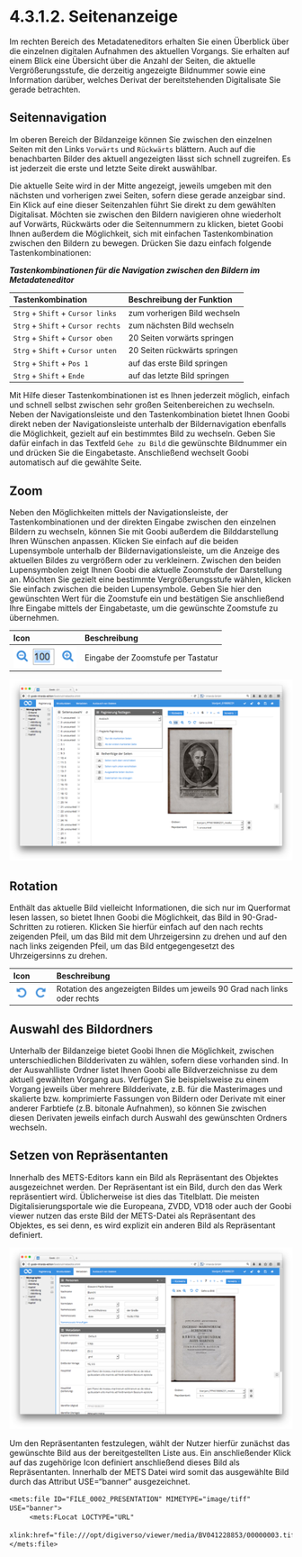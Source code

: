 # 4.3.1.2. Seitenanzeige

Im rechten Bereich des Metadateneditors erhalten Sie einen Überblick über die einzelnen digitalen Aufnahmen des aktuellen Vorgangs. Sie erhalten auf einem Blick eine Übersicht über die Anzahl der Seiten, die aktuelle Vergrößerungsstufe, die derzeitig angezeigte Bildnummer sowie eine Information darüber, welches Derivat der bereitstehenden Digitalisate Sie gerade betrachten.

## Seitennavigation

Im oberen Bereich der Bildanzeige können Sie zwischen den einzelnen Seiten mit den Links `Vorwärts` und `Rückwärts` blättern. Auch auf die benachbarten Bilder des aktuell angezeigten lässt sich schnell zugreifen. Es ist jederzeit die erste und letzte Seite direkt auswählbar. 

Die aktuelle Seite wird in der Mitte angezeigt, jeweils umgeben mit den nächsten und vorherigen zwei Seiten, sofern diese gerade anzeigbar sind. Ein Klick auf eine dieser Seitenzahlen führt Sie direkt zu dem gewählten Digitalisat. Möchten sie zwischen den Bildern navigieren ohne wiederholt auf Vorwärts, Rückwärts oder die Seitennummern zu klicken, bietet Goobi Ihnen außerdem die Möglichkeit, sich mit einfachen Tastenkombination zwischen den Bildern zu bewegen. Drücken Sie dazu einfach folgende Tastenkombinationen:

_**Tastenkombinationen für die Navigation zwischen den Bildern im Metadateneditor**_

| **Tastenkombination** | Beschreibung der Funktion |
| :--- | :--- |
| `Strg` + `Shift` + `Cursor links` |  zum vorherigen Bild wechseln |
| `Strg` + `Shift` + `Cursor rechts` |  zum nächsten Bild wechseln |
| `Strg` + `Shift` + `Cursor oben` |  20 Seiten vorwärts springen |
| `Strg` + `Shift` + `Cursor unten` |  20 Seiten rückwärts springen |
| `Strg` + `Shift` + `Pos 1` |  auf das erste Bild springen |
| `Strg` + `Shift` + `Ende` |  auf das letzte Bild springen |

Mit Hilfe dieser Tastenkombinationen ist es Ihnen jederzeit möglich, einfach und schnell selbst zwischen sehr großen Seitenbereichen zu wechseln. Neben der Navigationsleiste und den Tastenkombination bietet Ihnen Goobi direkt neben der Navigationsleiste unterhalb der Bildernavigation ebenfalls die Möglichkeit, gezielt auf ein bestimmtes Bild zu wechseln. Geben Sie dafür einfach in das Textfeld `Gehe zu Bild` die gewünschte Bildnummer ein und drücken Sie die Eingabetaste. Anschließend wechselt Goobi automatisch auf die gewählte Seite.

## Zoom

Neben den Möglichkeiten mittels der Navigationsleiste, der Tastenkombinationen und der direkten Eingabe zwischen den einzelnen Bildern zu wechseln, können Sie mit Goobi außerdem die Bilddarstellung Ihren Wünschen anpassen. Klicken Sie einfach auf die beiden Lupensymbole unterhalb der Bildernavigationsleiste, um die Anzeige des aktuellen Bildes zu vergrößern oder zu verkleinern. Zwischen den beiden Lupensymbolen zeigt Ihnen Goobi die aktuelle Zoomstufe der Darstellung an. Möchten Sie gezielt eine bestimmte Vergrößerungsstufe wählen, klicken Sie einfach zwischen die beiden Lupensymbole. Geben Sie hier den gewünschten Wert für die Zoomstufe ein und bestätigen Sie anschließend Ihre Eingabe mittels der Eingabetaste, um die gewünschte Zoomstufe zu übernehmen.

|  Icon | Beschreibung |
| :--- | :--- |
| ![](../../../.gitbook/assets/039icon.png) | Eingabe der Zoomstufe per Tastatur |

![Direkte Eingabe einer Zoomstufe f&#xFC;r die Bilddarstellung](../../../.gitbook/assets/039d%20%281%29.png)

## Rotation

Enthält das aktuelle Bild vielleicht Informationen, die sich nur im Querformat lesen lassen, so bietet Ihnen Goobi die Möglichkeit, das Bild in 90-Grad-Schritten zu rotieren. Klicken Sie hierfür einfach auf den nach rechts zeigenden Pfeil, um das Bild mit dem Uhrzeigersinn zu drehen und auf den nach links zeigenden Pfeil, um das Bild entgegengesetzt des Uhrzeigersinns zu drehen.

| Icon | Beschreibung |
| :--- | :--- |
| ![](../../../.gitbook/assets/mets_rotation.png)  | Rotation des angezeigten Bildes um jeweils 90 Grad nach links oder rechts |

## Auswahl des Bildordners

Unterhalb der Bildanzeige bietet Goobi Ihnen die Möglichkeit, zwischen unterschiedlichen Bildderivaten zu wählen, sofern diese vorhanden sind. In der Auswahlliste Ordner listet Ihnen Goobi alle Bildverzeichnisse zu dem aktuell gewählten Vorgang aus. Verfügen Sie beispielsweise zu einem Vorgang jeweils über mehrere Bildderivate, z.B. für die Masterimages und skalierte bzw. komprimierte Fassungen von Bildern oder Derivate mit einer anderer Farbtiefe \(z.B. bitonale Aufnahmen\), so können Sie zwischen diesen Derivaten jeweils einfach durch Auswahl des gewünschten Ordners wechseln.

## Setzen von Repräsentanten

Innerhalb des METS-Editors kann ein Bild als Repräsentant des Objektes ausgezeichnet werden. Der Repräsentant ist ein Bild, durch den das Werk repräsentiert wird. Üblicherweise ist dies das Titelblatt. Die meisten Digitalisierungsportale wie die Europeana, ZVDD, VD18 oder auch der Goobi viewer nutzen das erste Bild der METS-Datei als Repräsentant des Objektes, es sei denn, es wird explizit ein anderen Bild als Repräsentant definiert.

![Festlegen des Repr&#xE4;sentanten innerhalb des METS-Editors](../../../.gitbook/assets/040d.png)

Um den Repräsentanten festzulegen, wählt der Nutzer hierfür zunächst das gewünschte Bild aus der bereitgestellten Liste aus. Ein anschließender Klick auf das zugehörige Icon definiert anschließend dieses Bild als Repräsentanten. Innerhalb der METS Datei wird somit das ausgewählte Bild durch das Attribut USE=“banner“ ausgezeichnet.

```markup
<mets:file ID="FILE_0002_PRESENTATION" MIMETYPE="image/tiff" USE="banner">
     <mets:FLocat LOCTYPE="URL"     
     xlink:href="file:///opt/digiverso/viewer/media/BV041228853/00000003.tif"/>
</mets:file>
```


